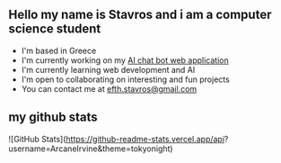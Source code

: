 ## Hello  my name is Stavros and i am a computer science student

-  I'm based in Greece
-  I'm currently working on my [AI chat bot web application](https://github.com/ArcaneIrvine/Artificial-Intelligent_chatbot_application)
-  I'm currently learning web development and AI
-  I'm open to collaborating on interesting and fun projects
-  You can contact me at efth.stavros@gmail.com

## my github stats
![GitHub Stats](https://github-readme-stats.vercel.app/api? username=ArcaneIrvine&theme=tokyonight)
